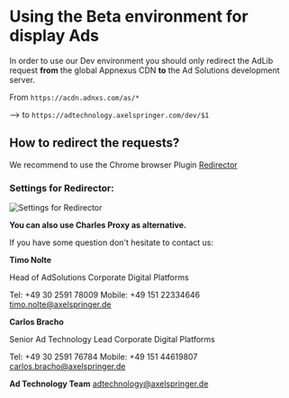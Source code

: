 # Using the Beta environment for display Ads

In order to use our Dev environment you should only redirect the AdLib request **from** the global Appnexus CDN **to** the Ad Solutions development server.

From `https://acdn.adnxs.com/as/*` 

--> to `https://adtechnology.axelspringer.com/dev/$1`

## How to redirect the requests?

We recommend to use the Chrome browser Plugin [Redirector](https://chrome.google.com/webstore/detail/redirector/ocgpenflpmgnfapjedencafcfakcekcd)

### Settings for Redirector:

![Settings for Redirector](https://github.com/CDPAdSolution/adSolution-Reference/blob/master/QA/dev_redirector.png?raw=true?raw=true)

**You can also use Charles Proxy as alternative.**

If you have some question don't hesitate to contact us:


__Timo Nolte__
 
  Head of AdSolutions
  Corporate Digital Platforms

  Tel: +49 30 2591 78009
  Mobile: +49 151 22334646 
  timo.nolte@axelspringer.de


__Carlos Bracho__
 
  Senior Ad Technology Lead 
  Corporate Digital Platforms
  
  Tel: +49 30 2591 76784
  Mobile: +49 151 44619807 
  carlos.bracho@axelspringer.de

__Ad Technology Team__
  adtechnology@axelspringer.de
  
